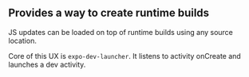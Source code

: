 
## Provides a way to create runtime builds

JS updates can be loaded on top of runtime builds using any source location.

Core of this UX is `expo-dev-launcher`.
It listens to activity onCreate and launches a dev activity.



